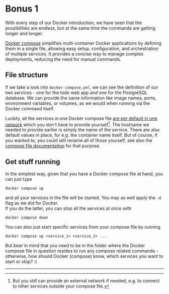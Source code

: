 # Bonus 1

With every step of our Docker introduction, we have seen that the possibilities are endless, but at the same time the commands are getting longer and longer.

[Docker compose](https://docs.docker.com/compose/) simplifies multi-container Docker applications by defining them in a single file, allowing easy setup, configuration, and orchestration of multiple services. It provides a concise way to manage complex deployments, reducing the need for manual commands.

## File structure

If we take a look into `docker-compose.yml`, we can see the definition of our two services - one for the todo web app and one for the PostgreSQL database. We can provide the same information like image names, ports, environment variables, or volumes, as we would when running via the Docker command itself.

Luckily, all the services in one Docker compose file [are per default in one network](https://docs.docker.com/compose/networking/) which you don't have to provide yourself[^1]. The hostname we needed to provide earlier is simply the name of the service. There are also default values in place, for e.g. the container name itself. But of course, if you wanted to, you could still rename all of those yourself, see also the [compose file documentation](https://docs.docker.com/compose/compose-file/) for that purpose.

## Get stuff running

In the simplest way, given that you have a Docker compose file at hand, you can just type

```shell
docker compose up
```

and all your services in the file will be started.
You may as well apply the `-d` flag as we did for Docker.  
If you do the latter, you can stop all the services at once with

```shell
docker compose down
```

You can also just start specific services from your compose file by running

```shell
docker compose up <service_1> <service_2> ...
```

But bear in mind that you need to be in the folder where the Docker compose file in question resides to run any compose related commands - otherwise, how should Docker (compose) know, which services you want to start or stop? :)

---

[^1]: But you still can provide an external network if needed, e.g. to connect to other services outside your compose file.
